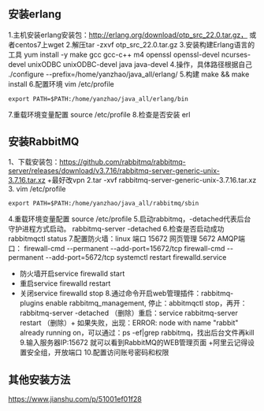 # 
## 安装erlang
1.主机安装erlang安装包：http://erlang.org/download/otp_src_22.0.tar.gz，
或者centos7上wget
2.解压tar -zxvf otp_src_22.0.tar.gz
3.安装构建Erlang语言的工具
yum install -y make gcc gcc-c++ m4 openssl openssl-devel ncurses-devel unixODBC unixODBC-devel java java-devel
4.操作，具体路径根据自己
./configure --prefix=/home/yanzhao/java_all/erlang/
5.构建
make && make install
6.配置环境
vim /etc/profile
```
export PATH=$PATH:/home/yanzhao/java_all/erlang/bin
```
7.重载环境变量配置
source /etc/profile
8.检查是否安装
erl
## 安装RabbitMQ
1、下载安装包：https://github.com/rabbitmq/rabbitmq-server/releases/download/v3.7.16/rabbitmq-server-generic-unix-3.7.16.tar.xz
+最好改vpn
2.tar -xvf rabbitmq-server-generic-unix-3.7.16.tar.xz
3.
vim /etc/profile
```
export PATH=$PATH:/home/yanzhao/java_all/rabbitmq/sbin
```
4.重载环境变量配置
source /etc/profile
5.启动rabbitmq，-detached代表后台守护进程方式启动。
rabbitmq-server -detached
6.检查是否启动成功
rabbitmqctl status
7.配置防火墙：linux 端口 15672 网页管理 5672 AMQP端口：
firewall-cmd --permanent --add-port=15672/tcp
firewall-cmd --permanent --add-port=5672/tcp
systemctl restart firewalld.service
+ 防火墙开启service firewalld start
+ 重启service firewalld restart
+ 关闭service firewalld stop
8.通过命令开启web管理插件：rabbitmq-plugins enable rabbitmq_management,
停止：abbitmqctl stop，再开：rabbitmq-server -detached
（删除）重启：service rabbitmq-server restart
（删除）+ 如果失败，出现：ERROR: node with name "rabbit" already running on，可以通过：ps -ef|grep rabbitmq，找出后台文件再kill
9.输入服务器IP:15672 就可以看到RabbitMQ的WEB管理页面
+阿里云记得设置安全组，开放端口
10.配置访问账号密码和权限
## 其他安装方法
https://www.jianshu.com/p/51001ef01f28
